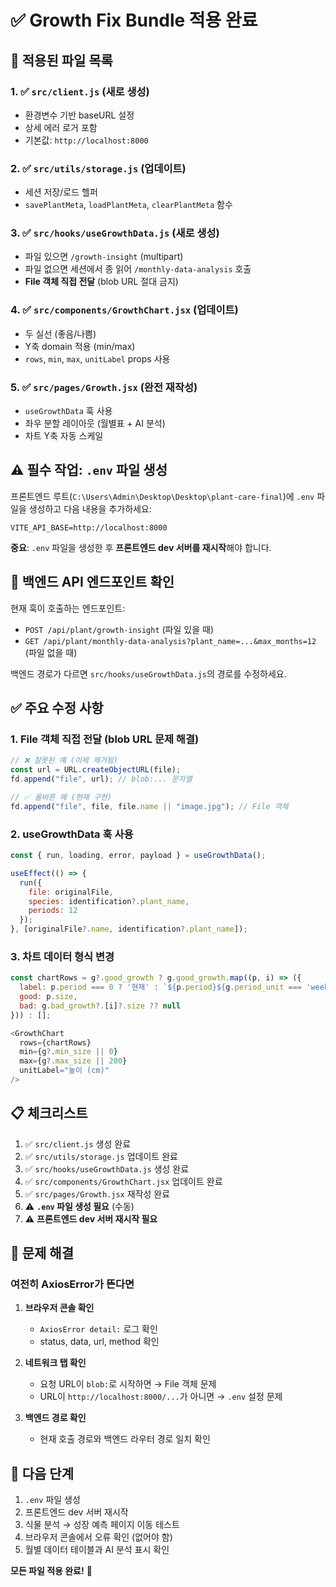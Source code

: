 # ✅ Growth Fix Bundle 적용 완료

## 📂 적용된 파일 목록

### 1. ✅ **`src/client.js`** (새로 생성)
- 환경변수 기반 baseURL 설정
- 상세 에러 로거 포함
- 기본값: `http://localhost:8000`

### 2. ✅ **`src/utils/storage.js`** (업데이트)
- 세션 저장/로드 헬퍼
- `savePlantMeta`, `loadPlantMeta`, `clearPlantMeta` 함수

### 3. ✅ **`src/hooks/useGrowthData.js`** (새로 생성)
- 파일 있으면 `/growth-insight` (multipart)
- 파일 없으면 세션에서 종 읽어 `/monthly-data-analysis` 호출
- **File 객체 직접 전달** (blob URL 절대 금지)

### 4. ✅ **`src/components/GrowthChart.jsx`** (업데이트)
- 두 실선 (좋음/나쁨)
- Y축 domain 적용 (min/max)
- `rows`, `min`, `max`, `unitLabel` props 사용

### 5. ✅ **`src/pages/Growth.jsx`** (완전 재작성)
- `useGrowthData` 훅 사용
- 좌우 분할 레이아웃 (월별표 + AI 분석)
- 차트 Y축 자동 스케일

## ⚠️ 필수 작업: `.env` 파일 생성

프론트엔드 루트(`C:\Users\Admin\Desktop\Desktop\plant-care-final`)에 `.env` 파일을 생성하고 다음 내용을 추가하세요:

```env
VITE_API_BASE=http://localhost:8000
```

**중요**: `.env` 파일을 생성한 후 **프론트엔드 dev 서버를 재시작**해야 합니다.

## 🔧 백엔드 API 엔드포인트 확인

현재 훅이 호출하는 엔드포인트:
- `POST /api/plant/growth-insight` (파일 있을 때)
- `GET /api/plant/monthly-data-analysis?plant_name=...&max_months=12` (파일 없을 때)

백엔드 경로가 다르면 `src/hooks/useGrowthData.js`의 경로를 수정하세요.

## ✅ 주요 수정 사항

### 1. File 객체 직접 전달 (blob URL 문제 해결)
```javascript
// ❌ 잘못된 예 (이제 제거됨)
const url = URL.createObjectURL(file);
fd.append("file", url); // blob:... 문자열

// ✅ 올바른 예 (현재 구현)
fd.append("file", file, file.name || "image.jpg"); // File 객체
```

### 2. useGrowthData 훅 사용
```javascript
const { run, loading, error, payload } = useGrowthData();

useEffect(() => {
  run({ 
    file: originalFile, 
    species: identification?.plant_name, 
    periods: 12 
  });
}, [originalFile?.name, identification?.plant_name]);
```

### 3. 차트 데이터 형식 변경
```javascript
const chartRows = g?.good_growth ? g.good_growth.map((p, i) => ({
  label: p.period === 0 ? '현재' : `${p.period}${g.period_unit === 'week' ? '주' : '개월'}`,
  good: p.size,
  bad: g.bad_growth?.[i]?.size ?? null
})) : [];

<GrowthChart 
  rows={chartRows}
  min={g?.min_size || 0}
  max={g?.max_size || 200}
  unitLabel="높이 (cm)"
/>
```

## 📋 체크리스트

1. ✅ `src/client.js` 생성 완료
2. ✅ `src/utils/storage.js` 업데이트 완료
3. ✅ `src/hooks/useGrowthData.js` 생성 완료
4. ✅ `src/components/GrowthChart.jsx` 업데이트 완료
5. ✅ `src/pages/Growth.jsx` 재작성 완료
6. ⚠️ **`.env` 파일 생성 필요** (수동)
7. ⚠️ **프론트엔드 dev 서버 재시작 필요**

## 🐛 문제 해결

### 여전히 AxiosError가 뜬다면

1. **브라우저 콘솔 확인**
   - `AxiosError detail:` 로그 확인
   - status, data, url, method 확인

2. **네트워크 탭 확인**
   - 요청 URL이 `blob:`로 시작하면 → File 객체 문제
   - URL이 `http://localhost:8000/...`가 아니면 → `.env` 설정 문제

3. **백엔드 경로 확인**
   - 현재 호출 경로와 백엔드 라우터 경로 일치 확인

## 🎯 다음 단계

1. `.env` 파일 생성
2. 프론트엔드 dev 서버 재시작
3. 식물 분석 → 성장 예측 페이지 이동 테스트
4. 브라우저 콘솔에서 오류 확인 (없어야 함)
5. 월별 데이터 테이블과 AI 분석 표시 확인

**모든 파일 적용 완료!** 🎉

